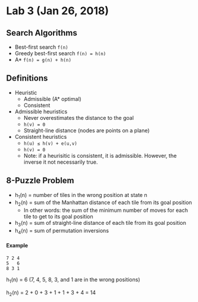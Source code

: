 # Lab 3 (Jan 26, 2018)
## Search Algorithms
* Best-first search `f(n)`
* Greedy best-first search `f(n) = h(n)`
* A* `f(n) = g(n) + h(n)`
## Definitions
* Heuristic
  * Admissible (A* optimal)
  * Consistent
* Admissible heuristics
  * Never overestimates the distance to the goal
  * `h(v) = 0`
  * Straight-line distance (nodes are points on a plane)
* Consistent heuristics
  * `h(u) ≤ h(v) + e(u,v)`
  * `h(v) = 0`
  * Note: if a heurisitic is consistent, it is admissible. However, the inverse it not necessarily true.
## 8-Puzzle Problem
* h<sub>1</sub>(n) = number of tiles in the wrong position at state n
* h<sub>2</sub>(n) = sum of the Manhattan distance of each tile from its goal position
  * In other words: the sum of the minimum number of moves for each tile to get to its goal position
* h<sub>3</sub>(n) = sum of straight-line distance of each tile from its goal position
* h<sub>4</sub>(n) = sum of permutation inversions


#### Example
```
7 2 4
5   6
8 3 1
```
h<sub>1</sub>(n) = 6 (7, 4, 5, 8, 3, and 1 are in the wrong positions)

h<sub>2</sub>(n) = 2 + 0 + 3 + 1 + 1 + 3 + 4 = 14


